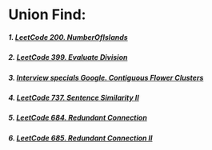 # Union Find:
##### 1. [LeetCode 200. NumberOfIslands](https://github.com/RaychHuang/Algorithm/blob/master/src/leetcode/p151to200/LeetCode200NumberOfIslands.java)
##### 2. [LeetCode 399. Evaluate Division](https://github.com/RaychHuang/Algorithm/blob/master/src/leetcode/p351to400/LeetCode399EvaluateDivision.java)
##### 3. [Interview specials Google. Contiguous Flower Clusters](https://github.com/RaychHuang/Algorithm/blob/master/src/interviewspecials/GoogleContiguousFlowerClusters.java)
##### 4. [LeetCode 737. Sentence Similarity II](https://github.com/RaychHuang/Algorithm/blob/master/src/leetcode/p701to750/LeetCode737SentenceSimilarityII.java)
##### 5. [LeetCode 684. Redundant Connection](https://github.com/RaychHuang/Algorithm/blob/master/src/leetcode/p651to700/LeetCode684RedundantConnection.java)
##### 6. [LeetCode 685. Redundant Connection II](https://github.com/RaychHuang/Algorithm/blob/master/src/leetcode/p651to700/LeetCode685RedundantConnectionII.java)
